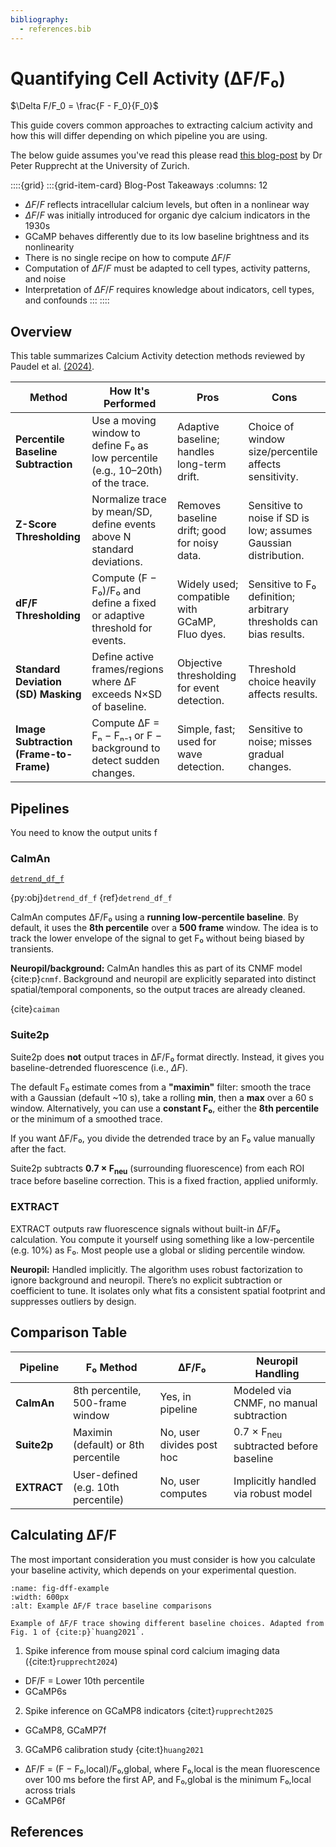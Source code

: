 ```yaml
---
bibliography:
  - references.bib
---
```


# Quantifying Cell Activity (ΔF/F₀)

$\Delta F/F_0 = \frac{F - F_0}{F_0}$

This guide covers common approaches to extracting calcium activity and how this will differ depending on which pipeline you are using.

The below guide assumes you've read this please read [this blog-post](https://www.scientifica.uk.com/learning-zone/how-to-compute-%CE%B4f-f-from-calcium-imaging-data) by Dr Peter Rupprecht at the University of Zurich.

::::{grid}
:::{grid-item-card} Blog-Post Takeaways
:columns: 12

- $\Delta F/F$ reflects intracellular calcium levels, but often in a nonlinear way  
- $\Delta F/F$ was initially introduced for organic dye calcium indicators in the 1930s  
- GCaMP behaves differently due to its low baseline brightness and its nonlinearity  
- There is no single recipe on how to compute $\Delta F/F$  
- Computation of $\Delta F/F$ must be adapted to cell types, activity patterns, and noise  
- Interpretation of $\Delta F/F$ requires knowledge about indicators, cell types, and confounds
:::
::::

## Overview

This table summarizes Calcium Activity detection methods reviewed by Paudel et al. [(2024)](https://doi.org/10.3390/biom14010138).

| **Method**                         | **How It's Performed**                                                                 | **Pros**                                                      | **Cons**                                                             |
|-----------------------------------|-----------------------------------------------------------------------------------------|----------------------------------------------------------------|------------------------------------------------------------------------|
| **Percentile Baseline Subtraction**| Use a moving window to define F₀ as low percentile (e.g., 10–20th) of the trace.       | Adaptive baseline; handles long-term drift.                    | Choice of window size/percentile affects sensitivity.                |
| **Z-Score Thresholding**          | Normalize trace by mean/SD, define events above N standard deviations.                | Removes baseline drift; good for noisy data.                   | Sensitive to noise if SD is low; assumes Gaussian distribution.      |
| **dF/F Thresholding**             | Compute (F − F₀)/F₀ and define a fixed or adaptive threshold for events.              | Widely used; compatible with GCaMP, Fluo dyes.                | Sensitive to F₀ definition; arbitrary thresholds can bias results.  |
| **Standard Deviation (SD) Masking**| Define active frames/regions where ΔF exceeds N×SD of baseline.                        | Objective thresholding for event detection.                    | Threshold choice heavily affects results.                            |
| **Image Subtraction (Frame-to-Frame)**| Compute ΔF = Fₙ − Fₙ₋₁ or F − background to detect sudden changes.                   | Simple, fast; used for wave detection.                         | Sensitive to noise; misses gradual changes.                          |

## Pipelines

You need to know the output units f

### CaImAn

[`detrend_df_f`](https://caiman.readthedocs.io/en/latest/core_functions.html#caiman.source_extraction.cnmf.utilities.detrend_df_f)

{py:obj}`detrend_df_f`
{ref}`detrend_df_f`

CaImAn computes ΔF/F₀ using a **running low-percentile baseline**.
By default, it uses the **8th percentile** over a **500 frame** window.
The idea is to track the lower envelope of the signal to get F₀ without being biased by transients.

**Neuropil/background:** CaImAn handles this as part of its CNMF model {cite:p}`cnmf`.
Background and neuropil are explicitly separated into distinct spatial/temporal components, so the output traces are already cleaned.

{cite}`caiman`

### Suite2p

Suite2p does **not** output traces in ΔF/F₀ format directly.
Instead, it gives you baseline-detrended fluorescence (i.e., $\Delta F$).

The default F₀ estimate comes from a **"maximin"** filter: smooth the trace with a Gaussian (default \~10 s), take a rolling **min**, then a **max** over a 60 s window. Alternatively, you can use a **constant F₀**, either the **8th percentile** or the minimum of a smoothed trace.

If you want ΔF/F₀, you divide the detrended trace by an F₀ value manually after the fact.

Suite2p subtracts **0.7 × F<sub>neu</sub>** (surrounding fluorescence) from each ROI trace before baseline correction.
This is a fixed fraction, applied uniformly.

### EXTRACT

EXTRACT outputs raw fluorescence signals without built-in ΔF/F₀ calculation. You compute it yourself using something like a low-percentile (e.g. 10%) as F₀. Most people use a global or sliding percentile window.

**Neuropil:** Handled implicitly. The algorithm uses robust factorization to ignore background and neuropil. There’s no explicit subtraction or coefficient to tune. It isolates only what fits a consistent spatial footprint and suppresses outliers by design.

## Comparison Table

| **Pipeline** | **F₀ Method**                       | **ΔF/F₀**                 | **Neuropil Handling**                            |
| ------------ | ----------------------------------- | ------------------------- | ------------------------------------------------ |
| **CaImAn**   | 8th percentile, 500-frame window    | Yes, in pipeline          | Modeled via CNMF, no manual subtraction          |
| **Suite2p**  | Maximin (default) or 8th percentile | No, user divides post hoc | 0.7 × F<sub>neu</sub> subtracted before baseline |
| **EXTRACT**  | User-defined (e.g. 10th percentile) | No, user computes         | Implicitly handled via robust model              |

## Calculating ΔF/F

The most important consideration you must consider is how you calculate your baseline activity, which depends on your experimental question.

```{figure} ./_images/dff_1.png
:name: fig-dff-example
:width: 600px
:alt: Example ΔF/F trace baseline comparisons

Example of ΔF/F trace showing different baseline choices. Adapted from Fig. 1 of {cite:p}`huang2021`.
```

1. Spike inference from mouse spinal cord calcium imaging data ({cite:t}`rupprecht2024`)
- DF/F = Lower 10th percentile  
- GCaMP6s

2. Spike inference on GCaMP8 indicators {cite:t}`rupprecht2025`  
- GCaMP8, GCaMP7f

3. GCaMP6 calibration study {cite:t}`huang2021`
- ΔF/F = (F − F₀,local)/F₀,global, where F₀,local is the mean fluorescence over 100 ms before the first AP, and F₀,global is the minimum F₀,local across trials  
- GCaMP6f

## References

```{bibliography}
```

